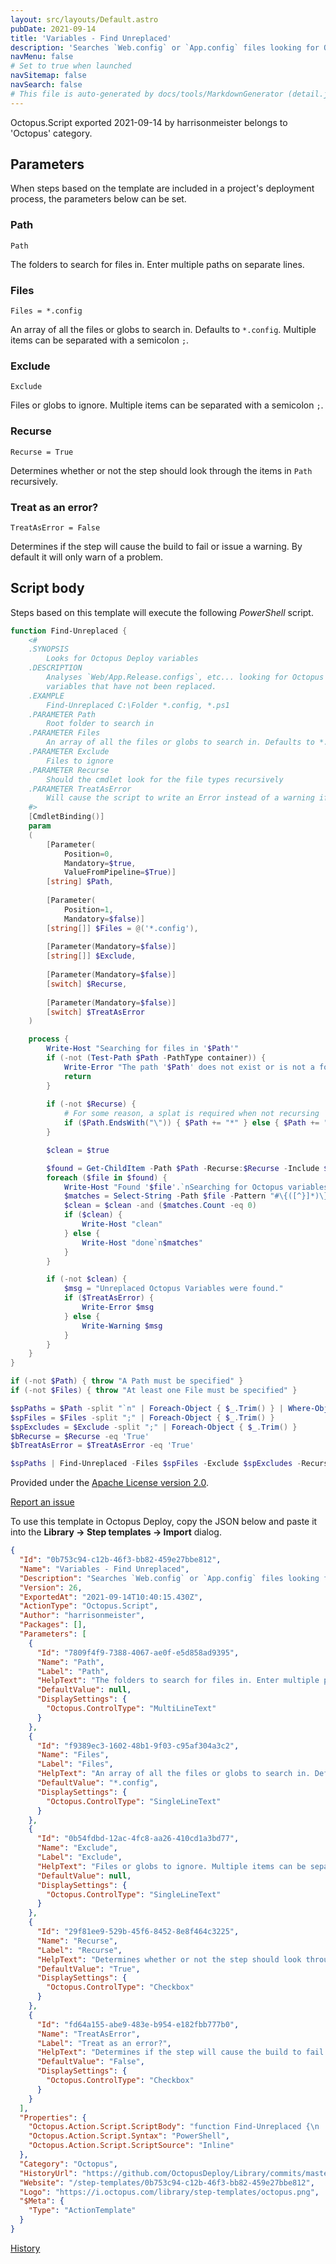 ```yaml
---
layout: src/layouts/Default.astro
pubDate: 2021-09-14
title: 'Variables - Find Unreplaced'
description: 'Searches `Web.config` or `App.config` files looking for Octopus Deploy variables that have not been replaced. Alternatively, any arbitrary file can be checked.'
navMenu: false
# Set to true when launched
navSitemap: false
navSearch: false
# This file is auto-generated by docs/tools/MarkdownGenerator (detail.js)
---
```


Octopus.Script exported 2021-09-14 by harrisonmeister belongs to 'Octopus' category.

## Parameters

When steps based on the template are included in a project's deployment process, the parameters below can be set.


<div class="param">

### Path

`Path`

The folders to search for files in. Enter multiple paths on separate lines.

</div>
        
<div class="param">

### Files

`Files = *.config`

An array of all the files or globs to search in. Defaults to `*.config`. Multiple items can be separated with a semicolon `;`.

</div>
        
<div class="param">

### Exclude

`Exclude`

Files or globs to ignore. Multiple items can be separated with a semicolon `;`.

</div>
        
<div class="param">

### Recurse

`Recurse = True`

Determines whether or not the step should look through the items in `Path` recursively.

</div>
        
<div class="param">

### Treat as an error?

`TreatAsError = False`

Determines if the step will cause the build to fail or issue a warning. By default it will only warn of a problem.

</div>
        

## Script body

Steps based on this template will execute the following *PowerShell* script.

```powershell
function Find-Unreplaced {
    <#
    .SYNOPSIS
        Looks for Octopus Deploy variables
    .DESCRIPTION
        Analyses `Web/App.Release.configs`, etc... looking for Octopus Deploy 
        variables that have not been replaced.
    .EXAMPLE
        Find-Unreplaced C:\Folder *.config, *.ps1 
    .PARAMETER Path
        Root folder to search in
    .PARAMETER Files
        An array of all the files or globs to search in. Defaults to *.config
    .PARAMETER Exclude
        Files to ignore
    .PARAMETER Recurse
        Should the cmdlet look for the file types recursively
    .PARAMETER TreatAsError
        Will cause the script to write an Error instead of a warning if variables are found
    #>
    [CmdletBinding()]
    param 
    (
        [Parameter(
            Position=0,
            Mandatory=$true,
            ValueFromPipeline=$True)]
        [string] $Path,
        
        [Parameter(
            Position=1,
            Mandatory=$false)]
        [string[]] $Files = @('*.config'),
        
        [Parameter(Mandatory=$false)]
        [string[]] $Exclude,
        
        [Parameter(Mandatory=$false)]
        [switch] $Recurse,
        
        [Parameter(Mandatory=$false)]
        [switch] $TreatAsError
    )

    process {
        Write-Host "Searching for files in '$Path'"
        if (-not (Test-Path $Path -PathType container)) {
            Write-Error "The path '$Path' does not exist or is not a folder."
            return
        }
        
        if (-not $Recurse) {
            # For some reason, a splat is required when not recursing
            if ($Path.EndsWith("\")) { $Path += "*" } else { $Path += "\*" }
        }

        $clean = $true

        $found = Get-ChildItem -Path $Path -Recurse:$Recurse -Include $Files -Exclude $Exclude -File
        foreach ($file in $found) {
            Write-Host "Found '$file'.`nSearching for Octopus variables..." -NoNewline
            $matches = Select-String -Path $file -Pattern "#\{([^}]*)\}" -AllMatches
            $clean = $clean -and ($matches.Count -eq 0)
            if ($clean) {
                Write-Host "clean"
            } else {
                Write-Host "done`n$matches"
            }
        }

        if (-not $clean) {
            $msg = "Unreplaced Octopus Variables were found."
            if ($TreatAsError) {
                Write-Error $msg
            } else {
                Write-Warning $msg
            }
        }
    }
}

if (-not $Path) { throw "A Path must be specified" }
if (-not $Files) { throw "At least one File must be specified" }

$spPaths = $Path -split "`n" | Foreach-Object { $_.Trim() } | Where-Object { -not [string]::IsNullOrEmpty($_) }
$spFiles = $Files -split ";" | Foreach-Object { $_.Trim() } 
$spExcludes = $Exclude -split ";" | Foreach-Object { $_.Trim() } 
$bRecurse = $Recurse -eq 'True'
$bTreatAsError = $TreatAsError -eq 'True'

$spPaths | Find-Unreplaced -Files $spFiles -Exclude $spExcludes -Recurse:$bRecurse -TreatAsError:$bTreatAsError


```

Provided under the [Apache License version 2.0](https://github.com/OctopusDeploy/Library/blob/master/LICENSE.txt).

[Report an issue](https://github.com/OctopusDeploy/Library/issues/new?assignees=&labels=&projects=&template=bug-report.yml&title=Issue%20with%20Variables%20-%20Find%20Unreplaced&step-template=Variables%20-%20Find%20Unreplaced)

<div class="get-json">

To use this template in Octopus Deploy, copy the JSON below and paste it into the **Library → Step templates → Import** dialog.

```json
{
  "Id": "0b753c94-c12b-46f3-bb82-459e27bbe812",
  "Name": "Variables - Find Unreplaced",
  "Description": "Searches `Web.config` or `App.config` files looking for Octopus Deploy variables that have not been replaced. Alternatively, any arbitrary file can be checked.",
  "Version": 26,
  "ExportedAt": "2021-09-14T10:40:15.430Z",
  "ActionType": "Octopus.Script",
  "Author": "harrisonmeister",
  "Packages": [],
  "Parameters": [
    {
      "Id": "7809f4f9-7388-4067-ae0f-e5d858ad9395",
      "Name": "Path",
      "Label": "Path",
      "HelpText": "The folders to search for files in. Enter multiple paths on separate lines.",
      "DefaultValue": null,
      "DisplaySettings": {
        "Octopus.ControlType": "MultiLineText"
      }
    },
    {
      "Id": "f9389ec3-1602-48b1-9f03-c95af304a3c2",
      "Name": "Files",
      "Label": "Files",
      "HelpText": "An array of all the files or globs to search in. Defaults to `*.config`. Multiple items can be separated with a semicolon `;`.",
      "DefaultValue": "*.config",
      "DisplaySettings": {
        "Octopus.ControlType": "SingleLineText"
      }
    },
    {
      "Id": "0b54fdbd-12ac-4fc8-aa26-410cd1a3bd77",
      "Name": "Exclude",
      "Label": "Exclude",
      "HelpText": "Files or globs to ignore. Multiple items can be separated with a semicolon `;`.",
      "DefaultValue": null,
      "DisplaySettings": {
        "Octopus.ControlType": "SingleLineText"
      }
    },
    {
      "Id": "29f81ee9-529b-45f6-8452-8e8f464c3225",
      "Name": "Recurse",
      "Label": "Recurse",
      "HelpText": "Determines whether or not the step should look through the items in `Path` recursively.",
      "DefaultValue": "True",
      "DisplaySettings": {
        "Octopus.ControlType": "Checkbox"
      }
    },
    {
      "Id": "fd64a155-abe9-483e-b954-e182fbb777b0",
      "Name": "TreatAsError",
      "Label": "Treat as an error?",
      "HelpText": "Determines if the step will cause the build to fail or issue a warning. By default it will only warn of a problem.",
      "DefaultValue": "False",
      "DisplaySettings": {
        "Octopus.ControlType": "Checkbox"
      }
    }
  ],
  "Properties": {
    "Octopus.Action.Script.ScriptBody": "function Find-Unreplaced {\n    <#\n    .SYNOPSIS\n        Looks for Octopus Deploy variables\n    .DESCRIPTION\n        Analyses `Web/App.Release.configs`, etc... looking for Octopus Deploy \n        variables that have not been replaced.\n    .EXAMPLE\n        Find-Unreplaced C:\\Folder *.config, *.ps1 \n    .PARAMETER Path\n        Root folder to search in\n    .PARAMETER Files\n        An array of all the files or globs to search in. Defaults to *.config\n    .PARAMETER Exclude\n        Files to ignore\n    .PARAMETER Recurse\n        Should the cmdlet look for the file types recursively\n    .PARAMETER TreatAsError\n        Will cause the script to write an Error instead of a warning if variables are found\n    #>\n    [CmdletBinding()]\n    param \n    (\n        [Parameter(\n            Position=0,\n            Mandatory=$true,\n            ValueFromPipeline=$True)]\n        [string] $Path,\n        \n        [Parameter(\n            Position=1,\n            Mandatory=$false)]\n        [string[]] $Files = @('*.config'),\n        \n        [Parameter(Mandatory=$false)]\n        [string[]] $Exclude,\n        \n        [Parameter(Mandatory=$false)]\n        [switch] $Recurse,\n        \n        [Parameter(Mandatory=$false)]\n        [switch] $TreatAsError\n    )\n\n    process {\n        Write-Host \"Searching for files in '$Path'\"\n        if (-not (Test-Path $Path -PathType container)) {\n            Write-Error \"The path '$Path' does not exist or is not a folder.\"\n            return\n        }\n        \n        if (-not $Recurse) {\n            # For some reason, a splat is required when not recursing\n            if ($Path.EndsWith(\"\\\")) { $Path += \"*\" } else { $Path += \"\\*\" }\n        }\n\n        $clean = $true\n\n        $found = Get-ChildItem -Path $Path -Recurse:$Recurse -Include $Files -Exclude $Exclude -File\n        foreach ($file in $found) {\n            Write-Host \"Found '$file'.`nSearching for Octopus variables...\" -NoNewline\n            $matches = Select-String -Path $file -Pattern \"#\\{([^}]*)\\}\" -AllMatches\n            $clean = $clean -and ($matches.Count -eq 0)\n            if ($clean) {\n                Write-Host \"clean\"\n            } else {\n                Write-Host \"done`n$matches\"\n            }\n        }\n\n        if (-not $clean) {\n            $msg = \"Unreplaced Octopus Variables were found.\"\n            if ($TreatAsError) {\n                Write-Error $msg\n            } else {\n                Write-Warning $msg\n            }\n        }\n    }\n}\n\nif (-not $Path) { throw \"A Path must be specified\" }\nif (-not $Files) { throw \"At least one File must be specified\" }\n\n$spPaths = $Path -split \"`n\" | Foreach-Object { $_.Trim() } | Where-Object { -not [string]::IsNullOrEmpty($_) }\n$spFiles = $Files -split \";\" | Foreach-Object { $_.Trim() } \n$spExcludes = $Exclude -split \";\" | Foreach-Object { $_.Trim() } \n$bRecurse = $Recurse -eq 'True'\n$bTreatAsError = $TreatAsError -eq 'True'\n\n$spPaths | Find-Unreplaced -Files $spFiles -Exclude $spExcludes -Recurse:$bRecurse -TreatAsError:$bTreatAsError\n\n",
    "Octopus.Action.Script.Syntax": "PowerShell",
    "Octopus.Action.Script.ScriptSource": "Inline"
  },
  "Category": "Octopus",
  "HistoryUrl": "https://github.com/OctopusDeploy/Library/commits/master/step-templates//opt/buildagent/work/75443764cd38076d/step-templates/variables-find-unreplaced.json",
  "Website": "/step-templates/0b753c94-c12b-46f3-bb82-459e27bbe812",
  "Logo": "https://i.octopus.com/library/step-templates/octopus.png",
  "$Meta": {
    "Type": "ActionTemplate"
  }
}
```

[History](https://github.com/OctopusDeploy/Library/commits/master/step-templates/https://github.com/OctopusDeploy/Library/commits/master/step-templates//opt/buildagent/work/75443764cd38076d/step-templates/variables-find-unreplaced.json)

</div>

